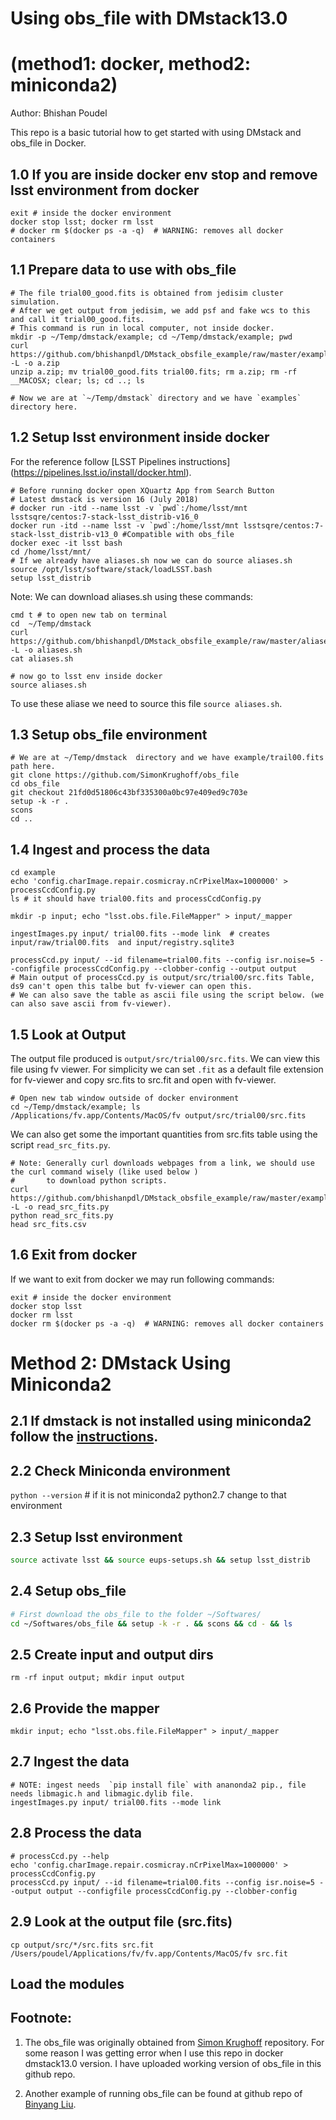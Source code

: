 # Using obs_file with DMstack13.0 
# (method1: docker, method2: miniconda2)
Author: Bhishan Poudel  

This repo is a basic tutorial how to get started with using DMstack and obs_file
in Docker.

## 1.0 If you are inside docker env stop and remove lsst environment from docker
```
exit # inside the docker environment
docker stop lsst; docker rm lsst  
# docker rm $(docker ps -a -q)  # WARNING: removes all docker containers
```

## 1.1 Prepare data to use with obs_file
```
# The file trial00_good.fits is obtained from jedisim cluster simulation.
# After we get output from jedisim, we add psf and fake wcs to this and call it trial00_good.fits.
# This command is run in local computer, not inside docker.
mkdir -p ~/Temp/dmstack/example; cd ~/Temp/dmstack/example; pwd
curl https://github.com/bhishanpdl/DMstack_obsfile_example/raw/master/example/trial00_good_fits.zip -L -o a.zip
unzip a.zip; mv trial00_good.fits trial00.fits; rm a.zip; rm -rf __MACOSX; clear; ls; cd ..; ls

# Now we are at `~/Temp/dmstack` directory and we have `examples` directory here.
```

## 1.2 Setup lsst environment inside docker
For the reference follow [LSST Pipelines instructions] (https://pipelines.lsst.io/install/docker.html).

```
# Before running docker open XQuartz App from Search Button
# Latest dmstack is version 16 (July 2018)
# docker run -itd --name lsst -v `pwd`:/home/lsst/mnt lsstsqre/centos:7-stack-lsst_distrib-v16_0
docker run -itd --name lsst -v `pwd`:/home/lsst/mnt lsstsqre/centos:7-stack-lsst_distrib-v13_0 #Compatible with obs_file
docker exec -it lsst bash
cd /home/lsst/mnt/
# If we already have aliases.sh now we can do source aliases.sh
source /opt/lsst/software/stack/loadLSST.bash
setup lsst_distrib
```

Note: We can download aliases.sh using these commands:
```
cmd t # to open new tab on terminal
cd  ~/Temp/dmstack
curl https://github.com/bhishanpdl/DMstack_obsfile_example/raw/master/aliases.sh -L -o aliases.sh
cat aliases.sh

# now go to lsst env inside docker
source aliases.sh
```

To use these aliase we need to source this file ```source aliases.sh```.

## 1.3 Setup obs_file environment
```
# We are at ~/Temp/dmstack  directory and we have example/trail00.fits path here.
git clone https://github.com/SimonKrughoff/obs_file
cd obs_file
git checkout 21fd0d51806c43bf335300a0bc97e409ed9c703e
setup -k -r .
scons
cd ..
```

## 1.4 Ingest and process the data
```
cd example
echo 'config.charImage.repair.cosmicray.nCrPixelMax=1000000' > processCcdConfig.py
ls # it should have trial00.fits and processCcdConfig.py

mkdir -p input; echo "lsst.obs.file.FileMapper" > input/_mapper

ingestImages.py input/ trial00.fits --mode link  # creates input/raw/trial00.fits  and input/registry.sqlite3

processCcd.py input/ --id filename=trial00.fits --config isr.noise=5 --configfile processCcdConfig.py --clobber-config --output output
# Main output of processCcd.py is output/src/trial00/src.fits Table, ds9 can't open this talbe but fv-viewer can open this.
# We can also save the table as ascii file using the script below. (we can also save ascii from fv-viewer).
```

## 1.5 Look at Output
The output file produced is `output/src/trial00/src.fits`.
We can view this file using fv viewer. For simplicity we can set `.fit` as a 
default file extension for fv-viewer and copy src.fits to src.fit and open with
fv-viewer.
```
# Open new tab window outside of docker environment
cd ~/Temp/dmstack/example; ls
/Applications/fv.app/Contents/MacOS/fv output/src/trial00/src.fits
 ```
 
 We can also get some the important quantities from src.fits table using the 
 script `read_src_fits.py`.
 
 ```
 # Note: Generally curl downloads webpages from a link, we should use the curl command wisely (like used below ) 
 #       to download python scripts.
 curl https://github.com/bhishanpdl/DMstack_obsfile_example/raw/master/example/read_src_fits.py -L -o read_src_fits.py
 python read_src_fits.py
 head src_fits.csv
 ```
## 1.6 Exit from docker
If we want to exit from docker we may run following commands:
```
exit # inside the docker environment
docker stop lsst  
docker rm lsst  
docker rm $(docker ps -a -q)  # WARNING: removes all docker containers
```

# Method 2: DMstack Using Miniconda2
## 2.1 If dmstack is not installed using miniconda2 follow the [instructions](https://pipelines.lsst.io/v/13-0/install/conda.html).

## 2.2 Check Miniconda environment
`python --version` # if it is not miniconda2 python2.7 change to that environment

## 2.3 Setup lsst environment
```bash
source activate lsst && source eups-setups.sh && setup lsst_distrib
```

## 2.4 Setup obs_file
```bash
# First download the obs_file to the folder ~/Softwares/
cd ~/Softwares/obs_file && setup -k -r . && scons && cd - && ls
```

## 2.5 Create input and output dirs
```
rm -rf input output; mkdir input output
```

## 2.6 Provide the mapper
```
mkdir input; echo "lsst.obs.file.FileMapper" > input/_mapper
```

## 2.7 Ingest the data
```
# NOTE: ingest needs  `pip install file` with ananonda2 pip., file needs libmagic.h and libmagic.dylib file.
ingestImages.py input/ trial00.fits --mode link
```

## 2.8 Process the data
```
# processCcd.py --help
echo 'config.charImage.repair.cosmicray.nCrPixelMax=1000000' > processCcdConfig.py
processCcd.py input/ --id filename=trial00.fits --config isr.noise=5 --output output --configfile processCcdConfig.py --clobber-config
```

## 2.9 Look at the output file (src.fits)
```
cp output/src/*/src.fits src.fit
/Users/poudel/Applications/fv/fv.app/Contents/MacOS/fv src.fit
```

## Load the modules

## Footnote:
1. The obs_file was originally obtained from [Simon Krughoff](https://github.com/SimonKrughoff/obs_file/tree/tickets/DM-6924)
repository. For some reason I was getting error when I use
this repo in docker dmstack13.0 version. 
I have uploaded working version of obs_file in this github repo.

2. Another example of running obs_file can be found at github repo of [Binyang Liu](https://github.com/rbliu/Memo-Linux/blob/master/how_to_run_obs_file.md).

